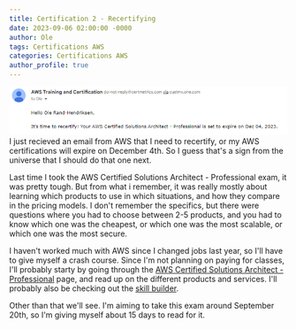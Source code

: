 ```yaml
---
title: Certification 2 - Recertifying
date: 2023-09-06 02:00:00 -0000
author: Ole
tags: Certifications AWS 
categories: Certifications AWS
author_profile: true
---
```


![expiration warning](/assets/images/certification2/email.png)
I just recieved an email from AWS that I need to recertify, or my AWS certifications will expire on December 4th.
So I guess that's a sign from the universe that I should do that one next. 

Last time I took the AWS Certified Solutions Architect - Professional exam, it was pretty tough. But from what i remember, it was really mostly about learning which products to use in which situations, and how they compare in the pricing models. I don't remember the specifics, but there were questions where you had to choose between 2-5 products, and you had to know which one was the cheapest, or which one was the most scalable, or which one was the most secure.

I haven't worked much with AWS since I changed jobs last year, so I'll have to give myself a crash course.  Since I'm not planning on paying for classes, I'll probably starty by going through the [AWS Certified Solutions Architect - Professional](https://aws.amazon.com/certification/certified-solutions-architect-professional/) page, and read up on the different products and services.  I'll probably also be checking out the [skill builder](https://explore.skillbuilder.aws/learn).

Other than that we'll see. I'm aiming to take this exam around September 20th, so I'm giving myself about 15 days to read for it.